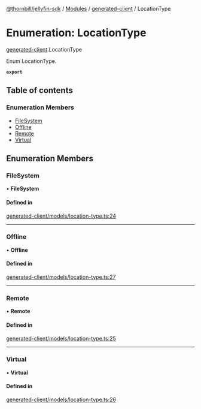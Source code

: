 [@thornbill/jellyfin-sdk](../README.md) / [Modules](../modules.md) / [generated-client](../modules/generated_client.md) / LocationType

# Enumeration: LocationType

[generated-client](../modules/generated_client.md).LocationType

Enum LocationType.

**`export`**

## Table of contents

### Enumeration Members

- [FileSystem](generated_client.LocationType.md#filesystem)
- [Offline](generated_client.LocationType.md#offline)
- [Remote](generated_client.LocationType.md#remote)
- [Virtual](generated_client.LocationType.md#virtual)

## Enumeration Members

### FileSystem

• **FileSystem**

#### Defined in

[generated-client/models/location-type.ts:24](https://github.com/thornbill/jellyfin-sdk-typescript/blob/03092f3/src/generated-client/models/location-type.ts#L24)

___

### Offline

• **Offline**

#### Defined in

[generated-client/models/location-type.ts:27](https://github.com/thornbill/jellyfin-sdk-typescript/blob/03092f3/src/generated-client/models/location-type.ts#L27)

___

### Remote

• **Remote**

#### Defined in

[generated-client/models/location-type.ts:25](https://github.com/thornbill/jellyfin-sdk-typescript/blob/03092f3/src/generated-client/models/location-type.ts#L25)

___

### Virtual

• **Virtual**

#### Defined in

[generated-client/models/location-type.ts:26](https://github.com/thornbill/jellyfin-sdk-typescript/blob/03092f3/src/generated-client/models/location-type.ts#L26)
